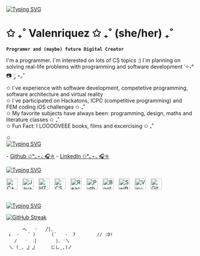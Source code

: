 <a href="https://git.io/typing-svg"><img src="https://readme-typing-svg.herokuapp.com?font=Fira+Code&pause=1000&color=F735EA&random=false&width=435&lines=Welcome%2C+let+me+introduce+myself+%3A)" alt="Typing SVG" /></a>

#  ✩ ₊˚ Valenriquez ✩ ₊˚ (she/her) ₊˚
 **`Programer and (maybe) future Digital Creator `**

I'm a programmer.  I´m interested on lots of CS topics :) I´m planning on solving real-life problems with programming and software development ˙✧˖°📷 ༘ ⋆｡˚
<br/>
 ✩ I´ve experience with software development, competetive programming, software architecture and virtual reality
 <br/>
 ✩ I´ve participated on Hackatons, ICPC (competitive programming) and FEM coding iOS challenges ✩ ₊˚ 
 <br/>
 ✩ My favorite subjects have always been: programming, design, maths and literature classes  ✩ ₊˚ 
 <br/>
  ✩ Fun Fact: I LOOOOVEEE books, films and excercising  ✩ ₊˚ 
 <br/>
 
 ✩ 
<br/>
<a href="https://git.io/typing-svg"><img src="https://readme-typing-svg.herokuapp.com?font=Fira+Code&pause=1000&color=DFA6F7&random=false&width=435&lines=Social+Media" alt="Typing SVG" /></a>

 <p align="left">
    - <a href="https://github.com/Valenriquez">Github ✩°｡⋆⸜ 🎧✮</a>
    - <a href="https://www.linkedin.com/in/valeria-enr%C3%ADquez-lim%C3%B3n-a2704b235/">LinkedIn ✩°｡⋆⸜ 🎧✮</a>  

    
<a href="https://git.io/typing-svg"><img src="https://readme-typing-svg.herokuapp.com?font=Fira+Code&pause=1000&color=DFA6F7&random=false&width=435&lines=Languages+and+Tools" alt="Typing SVG" /></a>

<img align="left" alt="C++" width="30px" style="padding-right:10px;" src="https://cdn.jsdelivr.net/gh/devicons/devicon/icons/cplusplus/cplusplus-original.svg" />
<img align="left" alt="Javascript" width="30px" style="padding-right:10px;" src="https://cdn.jsdelivr.net/gh/devicons/devicon/icons/javascript/javascript-original.svg" />
<img align="left" alt="HTML" width="30px" style="padding-right:10px;" src="https://cdn.jsdelivr.net/gh/devicons/devicon/icons/html5/html5-original.svg" />
<img align="left" alt="CSS" width="30px" style="padding-right:10px;" src="https://cdn.jsdelivr.net/gh/devicons/devicon/icons/css3/css3-original.svg" />
<img align="left" alt="React" width="30px" style="padding-right:10px;" src="https://cdn.jsdelivr.net/gh/devicons/devicon/icons/react/react-original.svg" />
<img align="left" alt="Python" width="30px" style="padding-right:10px;" src="https://cdn.jsdelivr.net/gh/devicons/devicon/icons/python/python-original.svg" />
<img align="left" alt="Bootstrap" width="30px" style="padding-right:10px;"  src="https://cdn.jsdelivr.net/gh/devicons/devicon/icons/bootstrap/bootstrap-original.svg" />
<img align="left" alt="Swift" width="30px" style="padding-right:10px;"  src="https://cdn.jsdelivr.net/gh/devicons/devicon/icons/swift/swift-original.svg" />
<img align="left" alt="Visual Studio Code" width="30px" style="padding-right:10px;" src="https://cdn.jsdelivr.net/gh/devicons/devicon/icons/vscode/vscode-original.svg" />
<img align="left" alt="Github" width="30px" style="padding-right:10px;" src="https://cdn.jsdelivr.net/gh/devicons/devicon/icons/github/github-original.svg" />

<br/>
<br/>
<br/>




          
<a href="https://git.io/typing-svg"><img src="https://readme-typing-svg.herokuapp.com?font=Fira+Code&pause=1000&color=DFA6F7&random=false&width=435&lines=Github+Stats" alt="Typing SVG" /></a>

[![GitHub Streak](https://streak-stats.demolab.com/?user=Valenriquez)](https://git.io/streak-stats)


          へ   ♡   ╱|、
     ૮  -   ՛ )      (`   -  7        // :D!
       /   ⁻  ៸|       |、⁻〵
     乀 (ˍ, ل ل      じしˍ,)ノ
 


                        
